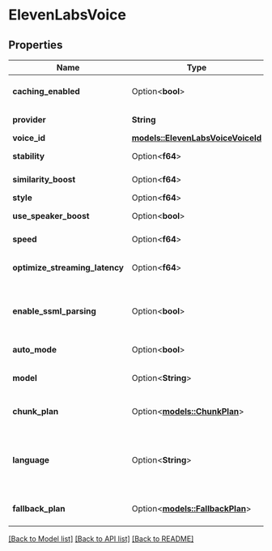 # ElevenLabsVoice

## Properties

Name | Type | Description | Notes
------------ | ------------- | ------------- | -------------
**caching_enabled** | Option<**bool**> | This is the flag to toggle voice caching for the assistant. | [optional][default to true]
**provider** | **String** | This is the voice provider that will be used. | 
**voice_id** | [**models::ElevenLabsVoiceVoiceId**](ElevenLabsVoice_voiceId.md) |  | 
**stability** | Option<**f64**> | Defines the stability for voice settings. | [optional]
**similarity_boost** | Option<**f64**> | Defines the similarity boost for voice settings. | [optional]
**style** | Option<**f64**> | Defines the style for voice settings. | [optional]
**use_speaker_boost** | Option<**bool**> | Defines the use speaker boost for voice settings. | [optional]
**speed** | Option<**f64**> | Defines the speed for voice settings. | [optional]
**optimize_streaming_latency** | Option<**f64**> | Defines the optimize streaming latency for voice settings. Defaults to 3. | [optional]
**enable_ssml_parsing** | Option<**bool**> | This enables the use of https://elevenlabs.io/docs/speech-synthesis/prompting#pronunciation. Defaults to false to save latency.  @default false | [optional]
**auto_mode** | Option<**bool**> | Defines the auto mode for voice settings. Defaults to false. | [optional]
**model** | Option<**String**> | This is the model that will be used. Defaults to 'eleven_turbo_v2' if not specified. | [optional]
**chunk_plan** | Option<[**models::ChunkPlan**](ChunkPlan.md)> | This is the plan for chunking the model output before it is sent to the voice provider. | [optional]
**language** | Option<**String**> | This is the language (ISO 639-1) that is enforced for the model. Currently only Turbo v2.5 supports language enforcement. For other models, an error will be returned if language code is provided. | [optional]
**fallback_plan** | Option<[**models::FallbackPlan**](FallbackPlan.md)> | This is the plan for voice provider fallbacks in the event that the primary voice provider fails. | [optional]

[[Back to Model list]](../README.md#documentation-for-models) [[Back to API list]](../README.md#documentation-for-api-endpoints) [[Back to README]](../README.md)


